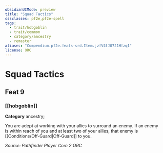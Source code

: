 ```yaml
---
obsidianUIMode: preview
title: "Squad Tactics"
cssclasses: pf2e,pf2e-spell
tags:
  - trait/hobgoblin
  - trait/common
  - category/ancestry
  - remaster
aliases: "Compendium.pf2e.feats-srd.Item.jzfV4lJ0721Hfzq1"
license: ORC
---
```

# Squad Tactics
## Feat 9
### [[hobgoblin]]

**Category** ancestry; 




You are adept at working with your allies to surround an enemy. If an enemy is within reach of you and at least two of your allies, that enemy is [[Conditions/Off-Guard|Off-Guard]] to you.

*Source: Pathfinder Player Core 2*
*ORC*